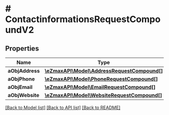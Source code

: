 # # ContactinformationsRequestCompoundV2

## Properties

Name | Type | Description | Notes
------------ | ------------- | ------------- | -------------
**aObjAddress** | [**\eZmaxAPI\Model\AddressRequestCompound[]**](AddressRequest.md) |  |
**aObjPhone** | [**\eZmaxAPI\Model\PhoneRequestCompound[]**](PhoneRequest.md) |  |
**aObjEmail** | [**\eZmaxAPI\Model\EmailRequestCompound[]**](EmailRequest.md) |  |
**aObjWebsite** | [**\eZmaxAPI\Model\WebsiteRequestCompound[]**](WebsiteRequest.md) |  |

[[Back to Model list]](../../README.md#models) [[Back to API list]](../../README.md#endpoints) [[Back to README]](../../README.md)
